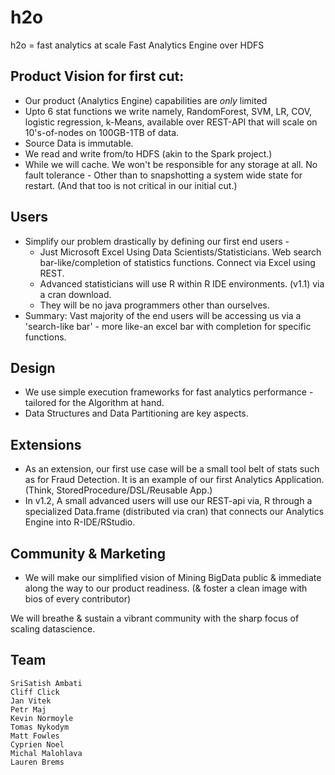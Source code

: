 h2o
=======

h2o = fast analytics at scale
Fast Analytics Engine over HDFS

Product Vision for first cut:
-----------------------------
- Our product (Analytics Engine) capabilities are *only* limited
 - Upto 6 stat functions we write namely, RandomForest, SVM, LR, COV, logistic regression, k-Means, available over REST-API that will scale on 10's-of-nodes on 100GB-1TB of data.
 - Source Data is immutable.
- We read and write from/to HDFS (akin to the Spark project.)
- While we will cache. We won't be responsible for any storage at all. No fault tolerance -
    Other than to snapshotting a system wide state for restart. (And that too is not critical in our initial cut.)

Users
--------
- Simplify our problem drastically by defining our first end users -
  - Just Microsoft Excel Using Data Scientists/Statisticians. Web search bar-like/completion of statistics functions.
             Connect via Excel using REST.
  - Advanced statisticians will use R within R IDE environments. (v1.1) via a cran download.
  - They will be no java programmers other than ourselves.
- Summary: Vast majority of the end users will be accessing us via a 'search-like bar' - more like-an excel bar with completion for specific functions.

Design
--------
- We use simple execution frameworks for fast analytics performance - tailored for the Algorithm at hand.
- Data Structures and Data Partitioning are key aspects.
 
Extensions
----------
- As an extension, our first use case will be a small tool belt of stats such as for Fraud Detection.
  It is an example of our first Analytics Application. (Think, StoredProcedure/DSL/Reusable App.)
- In v1.2, A small advanced users will use our REST-api via, R through a specialized Data.frame (distributed via cran) that connects our Analytics Engine into  R-IDE/RStudio.

Community & Marketing
----------------------
- We will make our simplified vision of Mining BigData public & immediate along the way to our product readiness.
     (& foster a clean image with bios of every contributor)

We will breathe & sustain a vibrant community with the sharp focus of scaling datascience.

Team
--------
```
SriSatish Ambati
Cliff Click
Jan Vitek
Petr Maj
Kevin Normoyle
Tomas Nykodym
Matt Fowles
Cyprien Noel
Michal Malohlava
Lauren Brems
```
